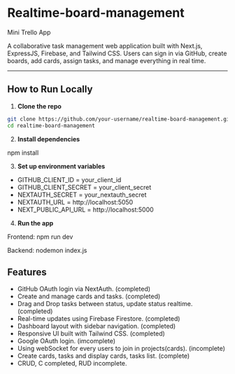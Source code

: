 # Realtime-board-management
Mini Trello App

A collaborative task management web application built with Next.js, ExpressJS, Firebase, and Tailwind CSS. Users can sign in via GitHub, create boards, add cards, assign tasks, and manage everything in real time.

---

## How to Run Locally

1. **Clone the repo**

```bash
git clone https://github.com/your-username/realtime-board-management.git
cd realtime-board-management
```
2. **Install dependencies**

npm install

3. **Set up environment variables**

- GITHUB_CLIENT_ID = your_client_id
- GITHUB_CLIENT_SECRET = your_client_secret
- NEXTAUTH_SECRET = your_nextauth_secret
- NEXTAUTH_URL = http://localhost:5050
- NEXT_PUBLIC_API_URL = http://localhost:5000

4. **Run the app**

  Frontend: npm run dev
  
  Backend: nodemon index.js

## Features
- GitHub OAuth login via NextAuth. (completed)
- Create and manage cards and tasks. (completed)
- Drag and Drop tasks between status, update status realtime. (completed)
- Real-time updates using Firebase Firestore. (completed)
- Dashboard layout with sidebar navigation. (completed)
- Responsive UI built with Tailwind CSS. (completed)
- Google OAuth login. (imcomplete)
- Using webSocket for every users to join in projects(cards). (incomplete)
- Create cards, tasks and display cards, tasks list. (complete)
- CRUD, C completed, RUD incomplete.
